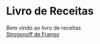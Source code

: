 <html>
	<body>
		<h1> Livro de Receitas </h1>
		<div> Bem vindo ao livro de receitas </div>
		<a href="Receitas/strogonoff.md">Strogonoff de Frango </a>
	</body>
</html>
